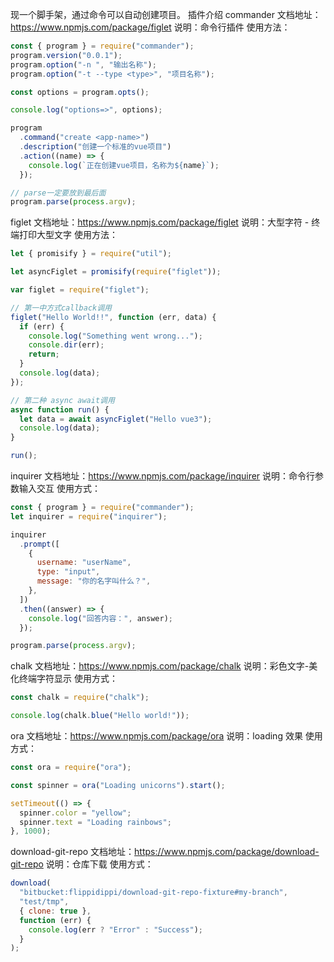 现一个脚手架，通过命令可以自动创建项目。
插件介绍
commander
文档地址：https://www.npmjs.com/package/figlet
说明：命令行插件
使用方法：

```js
const { program } = require("commander");
program.version("0.0.1");
program.option("-n ", "输出名称");
program.option("-t --type <type>", "项目名称");

const options = program.opts();

console.log("options=>", options);

program
  .command("create <app-name>")
  .description("创建一个标准的vue项目")
  .action((name) => {
    console.log(`正在创建vue项目，名称为${name}`);
  });

// parse一定要放到最后面
program.parse(process.argv);
```

figlet
文档地址：https://www.npmjs.com/package/figlet
说明：大型字符 - 终端打印大型文字
使用方法：

```js
let { promisify } = require("util");

let asyncFiglet = promisify(require("figlet"));

var figlet = require("figlet");

// 第一中方式callback调用
figlet("Hello World!!", function (err, data) {
  if (err) {
    console.log("Something went wrong...");
    console.dir(err);
    return;
  }
  console.log(data);
});

// 第二种 async await调用
async function run() {
  let data = await asyncFiglet("Hello vue3");
  console.log(data);
}

run();
```

inquirer
文档地址：https://www.npmjs.com/package/inquirer
说明：命令行参数输入交互
使用方式：

```js
const { program } = require("commander");
let inquirer = require("inquirer");

inquirer
  .prompt([
    {
      username: "userName",
      type: "input",
      message: "你的名字叫什么？",
    },
  ])
  .then((answer) => {
    console.log("回答内容：", answer);
  });

program.parse(process.argv);
```

chalk
文档地址：https://www.npmjs.com/package/chalk
说明：彩色文字-美化终端字符显示
使用方式：

```js
const chalk = require("chalk");

console.log(chalk.blue("Hello world!"));
```

ora
文档地址：https://www.npmjs.com/package/ora
说明：loading 效果
使用方式：

```js
const ora = require("ora");

const spinner = ora("Loading unicorns").start();

setTimeout(() => {
  spinner.color = "yellow";
  spinner.text = "Loading rainbows";
}, 1000);
```

download-git-repo
文档地址：https://www.npmjs.com/package/download-git-repo
说明：仓库下载
使用方式：

```js
download(
  "bitbucket:flippidippi/download-git-repo-fixture#my-branch",
  "test/tmp",
  { clone: true },
  function (err) {
    console.log(err ? "Error" : "Success");
  }
);
```
